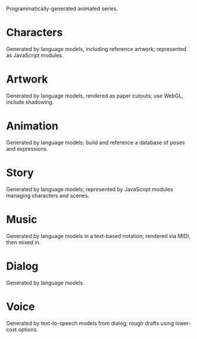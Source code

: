 Programmatically-generated animated series.

# Characters

Generated by language models, including reference artwork; represented as JavaScript modules.

# Artwork

Generated by language models, rendered as paper cutouts; use WebGL, include shadowing.

# Animation

Generated by language models; build and reference a database of poses and expressions.

# Story

Generated by language models; represented by JavaScript modules managing characters and scenes.

# Music

Generated by language models in a text-based notation; rendered via MIDI, then mixed in.

# Dialog

Generated by language models.

# Voice

Generated by text-to-speech models from dialog; rough drafts using lower-cost options.